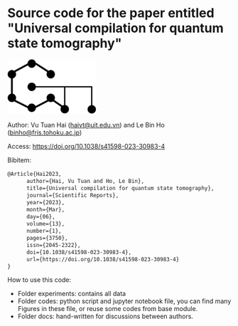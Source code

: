 # Source code for the paper entitled "Universal compilation for quantum state tomography"

<img src="./logo.png" width =  200px>

Author: Vu Tuan Hai (haivt@uit.edu.vn) and Le Bin Ho (binho@fris.tohoku.ac.jp)

Access: https://doi.org/10.1038/s41598-023-30983-4

Bibitem:

```
@Article{Hai2023,
      author={Hai, Vu Tuan and Ho, Le Bin},
      title={Universal compilation for quantum state tomography},
      journal={Scientific Reports},
      year={2023},
      month={Mar},
      day={06},
      volume={13},
      number={1},
      pages={3750},
      issn={2045-2322},
      doi={10.1038/s41598-023-30983-4},
      url={https://doi.org/10.1038/s41598-023-30983-4}
}
```

How to use this code:

- Folder experiments: contains all data
- Folder codes: python script and jupyter notebook file, you can find many Figures in these file, or reuse some codes from base module.
- Folder docs: hand-written for discussions between authors.
